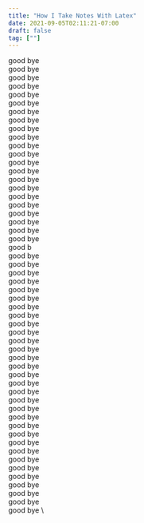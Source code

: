 ```yaml
---
title: "How I Take Notes With Latex"
date: 2021-09-05T02:11:21-07:00
draft: false
tag: [""]
---
```


good bye \
good bye \
good bye \
good bye \
good bye \
good bye \
good bye \
good bye \
good bye \
good bye \
good bye \
good bye \
good bye \
good bye \
good bye \
good bye \
good bye \
good bye \
good bye \
good bye \
good bye \
good bye \
good b \
good bye \
good bye \
good bye \
good bye \
good bye \
good bye \
good bye \
good bye \
good bye \
good bye \
good bye \
good bye \
good bye \
good bye \
good bye \
good bye \
good bye \
good bye \
good bye \
good bye \
good bye \
good bye \
good bye \
good bye \
good bye \
good bye \
good bye \
good bye \
good bye \
good bye \
good bye \
